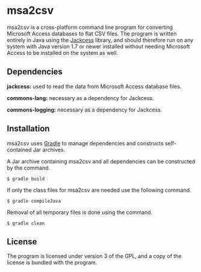 # msa2csv
msa2csv is a cross-platform command line program for converting Microsoft Access databases to flat CSV files. The program is written entirely in Java using the [Jackcess](http://jackcess.sourceforge.net/) library, and should therefore run on any system with Java version 1.7 or newer installed without needing Microsoft Access to be installed on the system as well.

## Dependencies
**jackcess:** used to read the data from Microsoft Access database files.

**commons-lang:** necessary as a dependency for Jackcess.

**commons-logging:** necessary as a dependency for Jackcess.

## Installation
msa2csv uses [Gradle](http://gradle.org/) to manage dependencies and constructs self-contained Jar archives.

A Jar archive containing msa2csv and all dependencies can be constructed by the command.
```
$ gradle build
```

If only the class files for msa2csv are needed use the following command.
```
$ gradle compileJava
```

Removal of all temporary files is done using the command.
```
$ gradle clean
```

## License
The program is licensed under version 3 of the GPL, and a copy of the license is bundled with the program.
